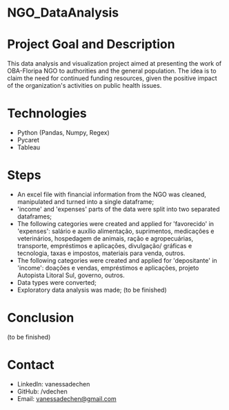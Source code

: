 # NGO_DataAnalysis
 
# Project Goal and Description
This data analysis and visualization project aimed at presenting the work of OBA-Floripa NGO to authorities and the general population. The idea is to claim the need for continued funding resources, given the positive impact of the organization's activities on public health issues. 

# Technologies 
- Python (Pandas, Numpy, Regex)
- Pycaret
- Tableau

# Steps
- An excel file with financial information from the NGO was cleaned, manipulated and turned into a single dataframe;
- 'income' and 'expenses' parts of the data were split into two separated dataframes;
- The following categories were created and applied for 'favorecido' in 'expenses': salário e auxílio alimentação, suprimentos, medicações e veterinários, hospedagem de animais, ração e agropecuárias, transporte, empréstimos e aplicações, divulgação/ gráficas e tecnologia, taxas e impostos, materiais para venda, outros.
- The following categories were created and applied for 'depositante' in 'income': doações e vendas, empréstimos e aplicações, projeto Autopista Litoral Sul, governo, outros.
- Data types were converted;
- Exploratory data analysis was made; 
(to be finished)

# Conclusion
(to be finished)
  
# Contact
- LinkedIn: vanessadechen
- GitHub: /vdechen
- Email: vanessadechen@gmail.com


